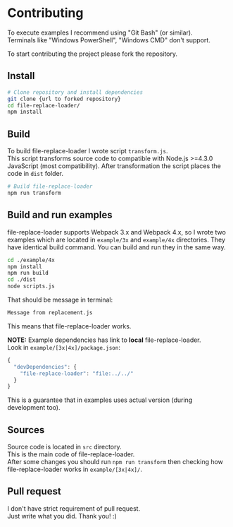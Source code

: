 # Contributing

To execute examples I recommend using "Git Bash" (or similar).<br/>
Terminals like "Windows PowerShell", "Windows CMD" don't support.

To start contributing the project please fork the repository.

## Install

```bash
# Clone repository and install dependencies
git clone {url to forked repository}
cd file-replace-loader/
npm install
```

## Build
To build file-replace-loader I wrote script `transform.js`.<br/>
This script transforms source code to compatible with Node.js >=4.3.0 JavaScript (most compatibility). After transformation the script places the code in `dist` folder.

```bash
# Build file-replace-loader
npm run transform
```

## Build and run examples
file-replace-loader supports Webpack 3.x and Webpack 4.x, so I wrote two examples which are located in `example/3x` and `example/4x` directories. They have identical build command. You can build and run they in the same way.

```bash
cd ./example/4x
npm install
npm run build
cd ./dist
node scripts.js
```

That should be message in terminal:

```bash
Message from replacement.js
```

This means that file-replace-loader works.

**NOTE:** Example dependencies has link to **local** file-replace-loader.<br/>
Look in `example/[3x|4x]/package.json`:

```javascript
{
  "devDependencies": {
    "file-replace-loader": "file:../../"
  }
}
```

This is a guarantee that in examples uses actual version (during development too).

## Sources
 Source code is located in `src` directory. <br/>
This is the main code of file-replace-loader.<br/>
After some changes you should run `npm run transform` then checking how file-replace-loader works in `example/[3x|4x]/`.

## Pull request

I don't have strict requirement of pull request. <br/>
Just write what you did. Thank you! :)